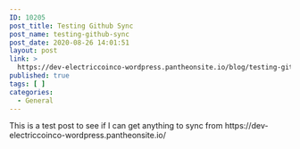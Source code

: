 ```yaml
---
ID: 10205
post_title: Testing Github Sync
post_name: testing-github-sync
post_date: 2020-08-26 14:01:51
layout: post
link: >
  https://dev-electriccoinco-wordpress.pantheonsite.io/blog/testing-github-sync/
published: true
tags: [ ]
categories:
  - General
---
```

<!-- wp:paragraph -->
<p>This is a test post to see if I can get anything to sync from https://dev-electriccoinco-wordpress.pantheonsite.io/</p>
<!-- /wp:paragraph -->